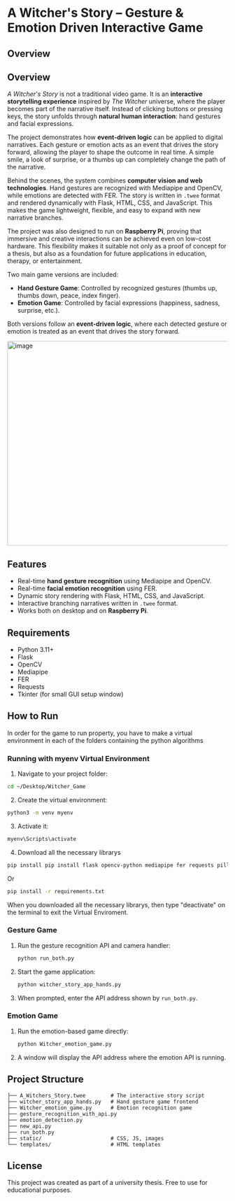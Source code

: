 # A Witcher's Story – Gesture & Emotion Driven Interactive Game

## Overview
## Overview
*A Witcher's Story* is not a traditional video game. It is an **interactive storytelling experience** inspired by *The Witcher* universe, where the player becomes part of the narrative itself. Instead of clicking buttons or pressing keys, the story unfolds through **natural human interaction**: hand gestures and facial expressions.

The project demonstrates how **event-driven logic** can be applied to digital narratives. Each gesture or emotion acts as an event that drives the story forward, allowing the player to shape the outcome in real time. A simple smile, a look of surprise, or a thumbs up can completely change the path of the narrative.

Behind the scenes, the system combines **computer vision and web technologies**. Hand gestures are recognized with Mediapipe and OpenCV, while emotions are detected with FER. The story is written in `.twee` format and rendered dynamically with Flask, HTML, CSS, and JavaScript. This makes the game lightweight, flexible, and easy to expand with new narrative branches.

The project was also designed to run on **Raspberry Pi**, proving that immersive and creative interactions can be achieved even on low-cost hardware. This flexibility makes it suitable not only as a proof of concept for a thesis, but also as a foundation for future applications in education, therapy, or entertainment.


Two main game versions are included:
- **Hand Gesture Game**: Controlled by recognized gestures (thumbs up, thumbs down, peace, index finger).
- **Emotion Game**: Controlled by facial expressions (happiness, sadness, surprise, etc.).

Both versions follow an **event-driven logic**, where each detected gesture or emotion is treated as an event that drives the story forward.

<img width="940" height="468" alt="image" src="https://github.com/user-attachments/assets/dccffb44-d9e5-4564-a13e-d603329be04a" />


## Features
- Real-time **hand gesture recognition** using Mediapipe and OpenCV.
- Real-time **facial emotion recognition** using FER.
- Dynamic story rendering with Flask, HTML, CSS, and JavaScript.
- Interactive branching narratives written in `.twee` format.
- Works both on desktop and on **Raspberry Pi**.

## Requirements
- Python 3.11+
- Flask
- OpenCV
- Mediapipe
- FER
- Requests
- Tkinter (for small GUI setup window)



## How to Run

In order for the game to run property, you have to make a virtual environment in each of the folders containing the python algorithms

### Running with myenv Virtual Environment


1. Navigate to your project folder:
```bash
cd ~/Desktop/Witcher_Game
```

2. Create the virtual environment:
```bash
python3 -m venv myenv
```

3. Activate it:
```bash
myenv\Scripts\activate
```
4. Download all the necessary librarys
```bash
pip install pip install flask opencv-python mediapipe fer requests pillow
```
Or
```bash
pip install -r requirements.txt
```
When you downloaded all the necessary librarys, then type "deactivate" on the terminal to exit the Virtual Enviroment.

### Gesture Game
1. Run the gesture recognition API and camera handler:
   ```bash
   python run_both.py
   ```
2. Start the game application:
   ```bash
   python witcher_story_app_hands.py
   ```
3. When prompted, enter the API address shown by `run_both.py`.

### Emotion Game
1. Run the emotion-based game directly:
   ```bash
   python Witcher_emotion_game.py
   ```
2. A window will display the API address where the emotion API is running.

## Project Structure
```
├── A_Witchers_Story.twee        # The interactive story script
├── witcher_story_app_hands.py   # Hand gesture game frontend
├── Witcher_emotion_game.py      # Emotion recognition game
├── gesture_recognition_with_api.py
├── emotion_detection.py
├── new_api.py
├── run_both.py
├── static/                      # CSS, JS, images
└── templates/                   # HTML templates
```

## License
This project was created as part of a university thesis. Free to use for educational purposes.
